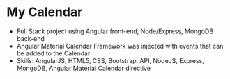 # My Calendar
- Full Stack project using Angular front-end, Node/Express, MongoDB back-end 
- Angular Material Calendar Framework was injected with events that can be added to the Calendar
- Skills: AngularJS, HTML5, CSS, Bootstrap, API, NodeJS, Express, MongoDB, Angular Material Calendar directive
